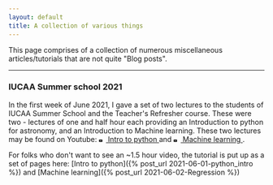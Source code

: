 ```yaml
---
layout: default
title: A collection of various things
---
```


This page comprises of a collection of numerous miscellaneous articles/tutorials that are not quite "Blog posts". 

* * *

### IUCAA Summer school 2021

In the first week of June 2021, I gave a set of two lectures to the students of IUCAA Summer School and the Teacher's Refresher course. These were two - lectures of one and half hour each providing an Introduction to python for astronomy, and an Introduction to Machine learning. These two lectures may be found on Youtube: <a href="https://www.youtube.com/watch?v=lBQMu6qb60U&t=4174s"><img src="img/yticon.png" style="width:0.5em;margin-right:.5em;"> Intro to python </a> and <a href="https://www.youtube.com/watch?v=ELztHo6qtjw"><img src="img/yticon.png" style="width:0.5em;margin-right:.5em;"> Machine learning </a>. 

For folks who don't want to see an ~1.5 hour video, the tutorial is put up as a set of pages here: [Intro to python]({% post_url 2021-06-01-python_intro %}) and [Machine learning]({% post_url 2021-06-02-Regression %})

 